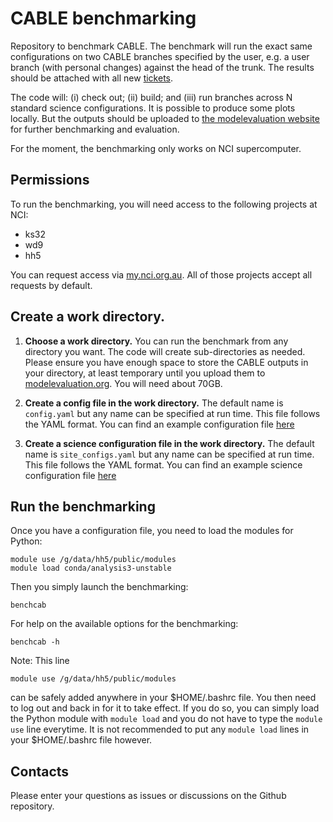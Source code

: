 # CABLE benchmarking

Repository to benchmark CABLE. The benchmark will run the exact same configurations on two CABLE branches specified by the user, e.g. a user branch (with personal changes) against the head of the trunk. The results should be attached with all new [tickets](https://trac.nci.org.au/trac/cable/report/1).

The code will: (i) check out; (ii) build; and (iii) run branches across N standard science configurations. It is possible to produce some plots locally. But the outputs should be uploaded to [the modelevaluation website](https://modelevaluation.org/) for further benchmarking and evaluation.

For the moment, the benchmarking only works on NCI supercomputer.
## Permissions
To run the benchmarking, you will need access to the following projects at NCI:
* ks32
* wd9
* hh5

You can request access via [my.nci.org.au](https://my.nci.org.au/mancini/login?next=/mancini/). All of those projects accept all requests by default.

## Create a work directory.
1. **Choose a work directory.** 
You can run the benchmark from any directory you want. The code will create sub-directories as needed. Please ensure you have enough space to store the CABLE outputs in your directory, at least temporary until you upload them to [modelevaluation.org](https://modelevaluation.org/). You will need about 70GB.

1. **Create a config file in the work directory.** 
   The default name is `config.yaml` but any name can be specified at run time. This file follows the YAML format. You can find an example configuration file [here](https://github.com/CABLE-LSM/bench_example.git) 
  
1. **Create a science configuration file in the work directory.**
   The default name is `site_configs.yaml` but any name can be specified at run time. This file follows the YAML format. You can find an example science configuration file [here](https://github.com/CABLE-LSM/bench_example.git)

## Run the benchmarking
Once you have a configuration file, you need to load the modules for Python:
```
module use /g/data/hh5/public/modules
module load conda/analysis3-unstable
```
Then you simply launch the benchmarking:
```
benchcab
```
For help on the available options for the benchmarking:
```
benchcab -h
```

Note: This line
```
module use /g/data/hh5/public/modules
```
can be safely added anywhere in your $HOME/.bashrc file. You then need to log out and back in for it to take effect. If you do so, you can simply load the Python module with `module load` and you do not have to type the `module use` line everytime. It is not recommended to put any `module load` lines in your $HOME/.bashrc file however.
## Contacts
Please enter your questions as issues or discussions on the Github repository.

